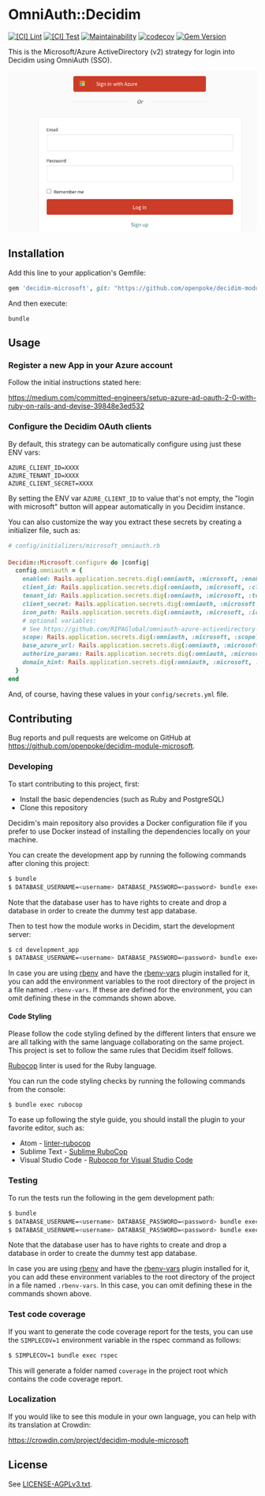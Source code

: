 # OmniAuth::Decidim

[![[CI] Lint](https://github.com/openpoke/decidim-module-microsoft/actions/workflows/lint.yml/badge.svg)](https://github.com/openpoke/decidim-module-microsoft/actions/workflows/lint.yml)
[![[CI] Test](https://github.com/openpoke/decidim-module-microsoft/actions/workflows/test.yml/badge.svg)](https://github.com/openpoke/decidim-module-microsoft/actions/workflows/test.yml)
[![Maintainability](https://api.codeclimate.com/v1/badges/7d9a138a045b30851a33/maintainability)](https://codeclimate.com/github/openpoke/decidim-module-microsoft/maintainability)
[![codecov](https://codecov.io/gh/openpoke/decidim-module-microsoft/branch/main/graph/badge.svg?token=V3KR51DGFN)](https://codecov.io/gh/openpoke/decidim-module-microsoft)
[![Gem Version](https://badge.fury.io/rb/decidim-microsoft.svg)](https://badge.fury.io/rb/decidim-microsoft)

This is the Microsoft/Azure ActiveDirectory (v2) strategy for login into Decidim using OmniAuth (SSO).

![Login with Azure](features/login.png)

## Installation

Add this line to your application's Gemfile:

```ruby
gem 'decidim-microsoft', git: "https://github.com/openpoke/decidim-module-microsoft", branch: "main"
```

And then execute:

```
bundle
```

## Usage

### Register a new App in your Azure account

Follow the initial instructions stated here:

https://medium.com/committed-engineers/setup-azure-ad-oauth-2-0-with-ruby-on-rails-and-devise-39848e3ed532

### Configure the Decidim OAuth clients

By default, this strategy can be automatically configure using just these ENV vars:

```
AZURE_CLIENT_ID=XXXX
AZURE_TENANT_ID=XXXX
AZURE_CLIENT_SECRET=XXXX
```

By setting the ENV var `AZURE_CLIENT_ID` to value that's not empty, the "login with microsoft" button will appear automatically in you Decidim instance.

You can also customize the way you extract these secrets by creating a initializer file, such as:

```ruby
# config/initializers/microsoft_omniauth.rb

Decidim::Microsoft.configure do |config|
  config.omniauth = {
    enabled: Rails.application.secrets.dig(:omniauth, :microsoft, :enabled),
    client_id: Rails.application.secrets.dig(:omniauth, :microsoft, :client_id:),
    tenant_id: Rails.application.secrets.dig(:omniauth, :microsoft, :tenant_id),
    client_secret: Rails.application.secrets.dig(:omniauth, :microsoft, :client_secret),
    icon_path: Rails.application.secrets.dig(:omniauth, :microsoft, :icon_path), # be aware of webpacker, must by media/images/something
    # optional variables:
    # See https://github.com/RIPAGlobal/omniauth-azure-activedirectory-v2/blob/master/lib/omniauth/strategies/azure_activedirectory_v2.rb
    scope: Rails.application.secrets.dig(:omniauth, :microsoft, :scope),
    base_azure_url: Rails.application.secrets.dig(:omniauth, :microsoft, :base_azure_url),
    authorize_params: Rails.application.secrets.dig(:omniauth, :microsoft, :authorize_params),
    domain_hint: Rails.application.secrets.dig(:omniauth, :microsoft, :domain_hint)
  }
end
```

And, of course, having these values in your `config/secrets.yml` file.

## Contributing

Bug reports and pull requests are welcome on GitHub at https://github.com/openpoke/decidim-module-microsoft.

### Developing

To start contributing to this project, first:

- Install the basic dependencies (such as Ruby and PostgreSQL)
- Clone this repository

Decidim's main repository also provides a Docker configuration file if you
prefer to use Docker instead of installing the dependencies locally on your
machine.

You can create the development app by running the following commands after
cloning this project:

```bash
$ bundle
$ DATABASE_USERNAME=<username> DATABASE_PASSWORD=<password> bundle exec rake development_app
```

Note that the database user has to have rights to create and drop a database in
order to create the dummy test app database.

Then to test how the module works in Decidim, start the development server:

```bash
$ cd development_app
$ DATABASE_USERNAME=<username> DATABASE_PASSWORD=<password> bundle exec rails s
```

In case you are using [rbenv](https://github.com/rbenv/rbenv) and have the
[rbenv-vars](https://github.com/rbenv/rbenv-vars) plugin installed for it, you
can add the environment variables to the root directory of the project in a file
named `.rbenv-vars`. If these are defined for the environment, you can omit
defining these in the commands shown above.

#### Code Styling

Please follow the code styling defined by the different linters that ensure we
are all talking with the same language collaborating on the same project. This
project is set to follow the same rules that Decidim itself follows.

[Rubocop](https://rubocop.readthedocs.io/) linter is used for the Ruby language.

You can run the code styling checks by running the following commands from the
console:

```
$ bundle exec rubocop
```

To ease up following the style guide, you should install the plugin to your
favorite editor, such as:

- Atom - [linter-rubocop](https://atom.io/packages/linter-rubocop)
- Sublime Text - [Sublime RuboCop](https://github.com/pderichs/sublime_rubocop)
- Visual Studio Code - [Rubocop for Visual Studio Code](https://github.com/misogi/vscode-ruby-rubocop)

### Testing

To run the tests run the following in the gem development path:

```bash
$ bundle
$ DATABASE_USERNAME=<username> DATABASE_PASSWORD=<password> bundle exec rake test_app
$ DATABASE_USERNAME=<username> DATABASE_PASSWORD=<password> bundle exec rspec
```

Note that the database user has to have rights to create and drop a database in
order to create the dummy test app database.

In case you are using [rbenv](https://github.com/rbenv/rbenv) and have the
[rbenv-vars](https://github.com/rbenv/rbenv-vars) plugin installed for it, you
can add these environment variables to the root directory of the project in a
file named `.rbenv-vars`. In this case, you can omit defining these in the
commands shown above.

### Test code coverage

If you want to generate the code coverage report for the tests, you can use
the `SIMPLECOV=1` environment variable in the rspec command as follows:

```bash
$ SIMPLECOV=1 bundle exec rspec
```

This will generate a folder named `coverage` in the project root which contains
the code coverage report.

### Localization

If you would like to see this module in your own language, you can help with its
translation at Crowdin:

https://crowdin.com/project/decidim-module-microsoft

## License

See [LICENSE-AGPLv3.txt](LICENSE-AGPLv3.txt).
